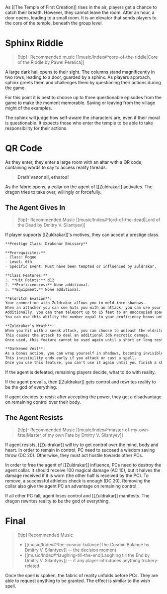 As [[The Temple of First Creation]] rises in the air, players get a chance to catch their breath. However, they cannot leave the room. After an hour, a door opens, leading to a small room. It is an elevator that sends players to the core of the temple, beneath the group level.
# Sphinx Riddle
>[!tip]- Recommended music
>[[music/Index#^core-of-the-riddle|Core of the Riddle by Pawel Perelica]]

A large dark hall opens to their sight. The columns stand magnificently in two rows, leading to a door, guarded by a sphinx. As players approach, sphinx greets them and challenges them by questioning their actions during the game.

For this point it is best to choose up to three questionable episodes from the game to make the moment memorable. Saving or leaving from the village might of the examples.

The sphinx will judge how self-aware the characters are, even if their moral is questionable. It expects those who enter the temple to be able to take responsibility for their actions.
# QR Code
As they enter, they enter a large room with an altar with a QR code, containing words to say to access reality threads.
>**Drath'vanor sil, etharos!**

As the fabric opens, a collar on the agent of [[Zuldrakar]] activates. The dragon tries to take over, willingly or forcefully. 
## The Agent Gives In
>[!tip]- Recommended Music
>[[music/Index#^lord-of-the-dead|Lord of the Dead by Dmitry V. Silantyev]]

If player supports [[Zuldrakar]]'s motives, they can accept a prestige class.
```markdown
**Prestige Class: Drakonar Emissary**

**Prerequisites:**
- Class: Rogue
- Level: 6th
- Specific Event: Must have been tempted or influenced by Zuldrakar.

**Class Features:**
1. **Hit Points:** d12
2. **Proficiencies:** None additional.
3. **Equipment:** None additional.

**Eldritch Evasion**:
Your connection with Zuldrakar allows you to meld into shadows. 
When an attacker you can see hits you with an attack, you can use your reaction to halve the attack's damage against you. 
Additionally, you can then teleport up to 15 feet to an unoccupied space you can see.
You can use this ability the number equal to your proficiency bonus until a long rest.

**Zuldrakar's Wrath**:
When you hit with a sneak attack, you can choose to unleash the eldritch energy within you. 
This causes the attack to deal an additional 3d6 necrotic damage. 
Once used, this feature cannot be used again until a short or long rest.

**Darkened Veil**:
As a bonus action, you can wrap yourself in shadows, becoming invisible until the start of your next turn. 
This invisibility ends early if you attack or cast a spell. 
Once you use this feature, you can't use it again until you finish a short or long rest.
```
If the agent is defeated, remaining players decide, what to do with reality. 

If the agent prevails, then [[Zuldrakar]] gets control and rewrites reality to be the god of everything.

If agent decides to resist after accepting the power, they get a disadvantage on remaining control over their body.
## The Agent Resists
> [!tip]- Recommended Music
> [[music/Index#^master-of-my-own-fate|Master of my own Fate by Dmitry V. Silantyev]]

If agent resists, [[Zuldrakar]] will try to get control over the mind, body and heart. In order to remain in control, PC need to succeed a wisdom saving throw (DC 20). Otherwise, they must act hostile towards other PCs.

In order to free the agent of [[Zuldrakar]] influence, PCs need to destroy the agent collar. It should receive 100 magical damage (AC 10), but it halves the damage received if it is worn (the other half is received by the PC). To remove, a successful athletics check is enough (DC 20). Removing the collar also give the agent PC an advantage on remaining control.

If all other PC fall, agent loses control and [[Zuldrakar]] manifests. The dragon rewrites reality to be the god of everything.
# Final
>[!tip] Recommended Music
>* [[music/Index#^the-cosmic-balance|The Cosmic Balance by Dmitry V. Silantyev]] -- the decision moment
>* [[music/Index#^laughing-till-the-end|Laughing till the End by Dmitry V. Silantyev]] -- if any player introduces anything trickery-related

Once the spell is spoken, the fabric of reality unfolds before PCs. They are able to request anything to be granted. The effect is similar to the wish spell.